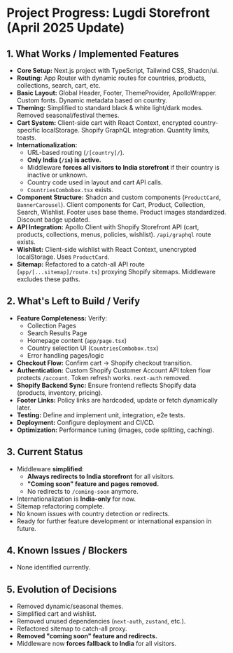 # Project Progress: Lugdi Storefront (April 2025 Update)

## 1. What Works / Implemented Features

- **Core Setup:** Next.js project with TypeScript, Tailwind CSS, Shadcn/ui.
- **Routing:** App Router with dynamic routes for countries, products, collections, search, cart, etc.
- **Basic Layout:** Global Header, Footer, ThemeProvider, ApolloWrapper. Custom fonts. Dynamic metadata based on country.
- **Theming:** Simplified to standard black & white light/dark modes. Removed seasonal/festival themes.
- **Cart System:** Client-side cart with React Context, encrypted country-specific localStorage. Shopify GraphQL integration. Quantity limits, toasts.
- **Internationalization:** 
  - URL-based routing (`/[country]/`).
  - **Only India (`/in`) is active.**
  - Middleware **forces all visitors to India storefront** if their country is inactive or unknown.
  - Country code used in layout and cart API calls.
  - `CountriesCombobox.tsx` exists.
- **Component Structure:** Shadcn and custom components (`ProductCard`, `BannerCarousel`). Client components for Cart, Product, Collection, Search, Wishlist. Footer uses base theme. Product images standardized. Discount badge updated.
- **API Integration:** Apollo Client with Shopify Storefront API (cart, products, collections, menus, policies, wishlist). `/api/graphql` route exists.
- **Wishlist:** Client-side wishlist with React Context, unencrypted localStorage. Uses `ProductCard`.
- **Sitemap:** Refactored to a catch-all API route (`app/[...sitemap]/route.ts`) proxying Shopify sitemaps. Middleware excludes these paths.

## 2. What's Left to Build / Verify

- **Feature Completeness:** Verify:
  - Collection Pages
  - Search Results Page
  - Homepage content (`app/page.tsx`)
  - Country selection UI (`CountriesCombobox.tsx`)
  - Error handling pages/logic
- **Checkout Flow:** Confirm cart → Shopify checkout transition.
- **Authentication:** Custom Shopify Customer Account API token flow protects `/account`. Token refresh works. `next-auth` removed.
- **Shopify Backend Sync:** Ensure frontend reflects Shopify data (products, inventory, pricing).
- **Footer Links:** Policy links are hardcoded, update or fetch dynamically later.
- **Testing:** Define and implement unit, integration, e2e tests.
- **Deployment:** Configure deployment and CI/CD.
- **Optimization:** Performance tuning (images, code splitting, caching).

## 3. Current Status

- Middleware **simplified**:
  - **Always redirects to India storefront** for all visitors.
  - **"Coming soon" feature and pages removed.**
  - No redirects to `/coming-soon` anymore.
- Internationalization is **India-only** for now.
- Sitemap refactoring complete.
- No known issues with country detection or redirects.
- Ready for further feature development or international expansion in future.

## 4. Known Issues / Blockers

- None identified currently.

## 5. Evolution of Decisions

- Removed dynamic/seasonal themes.
- Simplified cart and wishlist.
- Removed unused dependencies (`next-auth`, `zustand`, etc.).
- Refactored sitemap to catch-all proxy.
- **Removed "coming soon" feature and redirects.**
- Middleware now **forces fallback to India** for all visitors.
